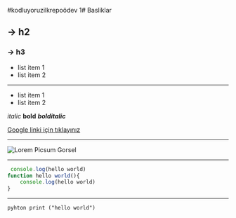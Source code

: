 #kodluyoruzilkrepoödev 1# Basliklar
## -> h2
### -> h3

- list item 1
- list item 2

-------------------------------

* list item 1
* list item 2

*italic* **bold** ***bolditalic*** 

[Google linki için tıklayınız](https://google.com)

----------------------------------------

![Lorem Picsum Gorsel](https://picsum.photos/200/300)

---


```javascript
 console.log(hello world)
function hello world(){
    console.log(hello world)
}
 ```

---
```pyhton print ("hello world")```
